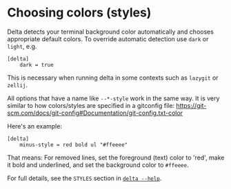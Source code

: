 # Choosing colors (styles)

Delta detects your terminal background color automatically and chooses appropriate default colors.
To override automatic detection use `dark` or `light`, e.g.

```gitconfig
[delta]
    dark = true
```
This is necessary when running delta in some contexts such as `lazygit` or `zellij`.

All options that have a name like `--*-style` work in the same way. It is very similar to how
colors/styles are specified in a gitconfig file:
<https://git-scm.com/docs/git-config#Documentation/git-config.txt-color>

Here's an example:

```gitconfig
[delta]
    minus-style = red bold ul "#ffeeee"
```

That means: For removed lines, set the foreground (text) color to 'red', make it bold and underlined, and set the background color to `#ffeeee`.

For full details, see the `STYLES` section in [`delta --help`](./full---help-output.md).
